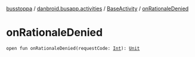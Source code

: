 [busstoppa](../../index.md) / [danbroid.busapp.activities](../index.md) / [BaseActivity](index.md) / [onRationaleDenied](./on-rationale-denied.md)

# onRationaleDenied

`open fun onRationaleDenied(requestCode: `[`Int`](https://kotlinlang.org/api/latest/jvm/stdlib/kotlin/-int/index.html)`): `[`Unit`](https://kotlinlang.org/api/latest/jvm/stdlib/kotlin/-unit/index.html)